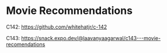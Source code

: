 # Movie Recommendations
C142: https://github.com/whitehatjr/c-142

C143: https://snack.expo.dev/@laavanyaagarwal/c143---movie-recomendations
